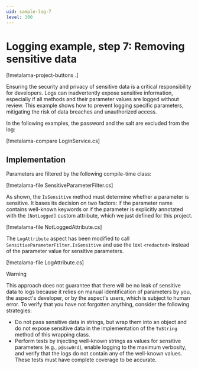 ```yaml
---
uid: sample-log-7
level: 300
---
```


# Logging example, step 7: Removing sensitive data

[!metalama-project-buttons .]

Ensuring the security and privacy of sensitive data is a critical responsibility for developers. Logs can inadvertently
expose sensitive information, especially if all methods and their parameter values are logged without review. This
example shows how to prevent logging specific parameters, mitigating the risk of data breaches and unauthorized access.

In the following examples, the password and the salt are excluded from the log:

[!metalama-compare LoginService.cs]

## Implementation

Parameters are filtered by the following compile-time class:

[!metalama-file SensitiveParameterFilter.cs]

As shown, the `IsSensitive` method must determine whether a parameter is sensitive. It bases its decision on two
factors: if the parameter name contains well-known keywords or if the parameter is explicitly annotated with
the `[NotLogged]` custom attribute, which we just defined for this project.

[!metalama-file NotLoggedAttribute.cs]

The `LogAttribute` aspect has been modified to call `SensitiveParameterFilter.IsSensitive` and use the text `<redacted>`
instead of the parameter value for sensitive parameters.

[!metalama-file LogAttribute.cs]

> [!WARNING]
> This approach does not guarantee that there will be no leak of sensitive data to logs because it relies on manual
> identification of parameters by you, the aspect's developer, or by the aspect's users, which is subject to human
> error.
> To verify that you have not forgotten anything, consider the following strategies:
>
>  * Do not pass sensitive data in strings, but wrap them into an object and do not expose sensitive data in the
     implementation of the `ToString` method of this wrapping class.
>  * Perform tests by injecting well-known strings as values for sensitive parameters (e.g., `p@ssw0rd`), enable logging
     to the maximum verbosity, and verify that the logs do not contain any of the well-known values. These tests must
     have complete coverage to be accurate.
